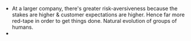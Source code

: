 * At a larger company, there's greater risk-aversiveness because the stakes are higher & customer expectations are higher. Hence far more red-tape in order to get things done. Natural evolution of groups of humans.
* 
